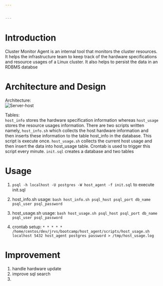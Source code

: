 ```yaml
---


---
```


<h1 id="introduction">Introduction</h1>
<p>Cluster Monitor Agent is an internal tool that monitors the cluster resources. It helps the infrastructure team to keep track of the hardware specifications and resource usages of a Linux cluster. It also helps to persist the data in an RDBMS databse</p>
<h1 id="architecture-and-design">Architecture and Design</h1>
<p>Architecture:<br>
<img src="https://www.draw.io/?lightbox=1&highlight=0000ff&edit=_blank&layers=1&nav=1&title=Untitled%20Diagram.drawio#R5VnLctowFP0aL8vYkh3MkgBpp2lmMmXRZpVRbGGryBYVIph%2BfWWQ%2FAbaDLVdsmF0jx6WzjkXSbYBJ1HykaNV%2BMB8TA1g%2BokBpwYAQ8eWvymwOwC25R6AgBP%2FAFk5MCe%2FsAJNhW6Ij9elhoIxKsiqDHosjrEnShjinG3LzRaMlp%2B6QgGuAXMP0Tr6jfgiPKCuY%2Bb4J0yCUD%2FZMlVNhHRjBaxD5LNtAYIzA044Y%2BJQipIJpil3mpdDv7sjtdnEOI7Fn3SA0%2BXnB%2FL1fhwD634xccZL7%2B6DGuUV0Y1asJqs2GkGONvEPk4HMQ14uw2JwPMV8tLarZRcYqGIqIwsWVTDYS5wcnSeVrZ66RrMIiz4TjbRHVxFmHLMjQq3Of2W5jQsUK%2FbIaV4kI2ckyILipe%2F4Aj0jyOnTFEWd8YR7B9HsEqS3TVJdo2kOeZyjRKzanTJhYsyJ2vB2RJPGGVcIjGLZcvbBaG0AiFKgliGniRKDg5vUxqJ%2FEsbq4qI%2BH76mEYRyjJdQIdRRQZQl8FuUAH8KxXc4yrUTXs1KmR8KhlgxyqMjqsAr1cFWE0Gq2MZgFMjG%2FvyAKRCxkXIAhYjOsvRCi15my%2BMrZQ%2BP7AQO3WaQxvByurhhIjvhfJTOtTAUdE0USPvg50OYrnefaeB6UANPO0By9Fx3ncflTo%2FYk4ka6kNCnqmyz2tpmSHbbiHTx2jlD4C8QCLU3zbzf7gmCJBXsszubjaepp92qaru%2FSonhHDVjPC7TIjzDdlRDEbzMHwXDZc0vj6TnbW%2BLBT4%2FfwngMr95zM5p05f9gf54O3WR%2B0aX3wf1i%2Fh9fX6mHU7dj5Vv36%2BoLW4TMK0gVd7Wn0xjm79bZ6GLWG71IGAMs6NGRDu3eC%2BinxPcgAR5V0aNiP29Whhy%2FVqmeWhpezbqsc1d%2BpPa5%2F0mf%2F5XqNmn1iOCGCcxkRZJh%2FoNjXFb7ywNlv" alt="Server-host"></p>
<p>Tables:<br>
<code>host_info</code> stores the hardware specification information whereas <code>host_usage</code> stores the resource usages information. There are two scripts written namely, <code>host_info.sh</code>  which collects the host hardware information and then inserts these information to the table host_info in the database. This script is execute once. <code>host_usage.sh</code> collects the current host usage and then insert the data into host_usage table. Crontab is used to trigger this script every minute. <code>init.sql</code> creates a database and two tables</p>
<h1 id="usage">Usage</h1>
<ol>
<li>
<p><code>psql -h localhost -U postgres -W host_agent -f init.sql</code> to execute init.sql</p>
</li>
<li>
<p>host_info.sh  usage:  <code>bash host_info.sh psql_host psql_port db_name psql_user psql_password</code></p>
</li>
</ol>
<ol start="3">
<li>
<p>host_usage.sh  usage:  <code>bash host_usage.sh psql_host psql_port db_name psql_user psql_password</code></p>
</li>
<li>
<p>crontab setup:  <code>* * * * * /home/centos/dev/jrvs/bootcamp/host_agent/scripts/host_usage.sh localhost 5432 host_agent postgres password &gt; /tmp/host_usage.log</code></p>
</li>
</ol>
<h1 id="improvement">Improvement</h1>
<ol>
<li>handle hardware update</li>
<li>improve sql search</li>
<li></li>
</ol>

